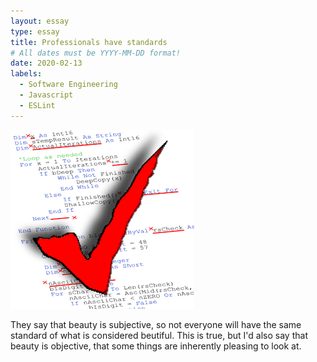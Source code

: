 ```yaml
---
layout: essay
type: essay
title: Professionals have standards
# All dates must be YYYY-MM-DD format!
date: 2020-02-13
labels:
  - Software Engineering
  - Javascript
  - ESLint
---
```


<img class="ui medium left floated image" src="../images/codeStyle.png">

They say that beauty is subjective, so not everyone will have the same standard of what is considered beutiful. This is true, but I'd also
say that beauty is objective, that some things are inherently pleasing to look at.
